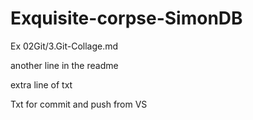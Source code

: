 # Exquisite-corpse-SimonDB
Ex 02Git/3.Git-Collage.md 

another line in the readme

extra line of txt

Txt for commit and push from VS